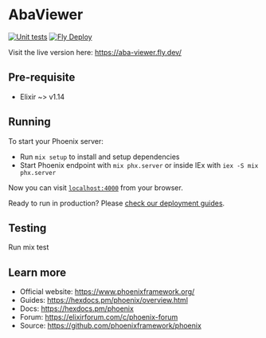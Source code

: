 # AbaViewer
[![Unit tests](https://github.com/alt-ctrl-dev/aba-viewer/actions/workflows/ci.yml/badge.svg?branch=main)](https://github.com/alt-ctrl-dev/aba-viewer/actions/workflows/ci.yml)
[![Fly Deploy](https://github.com/alt-ctrl-dev/aba-viewer/actions/workflows/fly-cd.yml/badge.svg)](https://github.com/alt-ctrl-dev/aba-viewer/actions/workflows/fly-cd.yml)

Visit the live version here: https://aba-viewer.fly.dev/

## Pre-requisite
- Elixir ~> v1.14


## Running
To start your Phoenix server:

  * Run `mix setup` to install and setup dependencies
  * Start Phoenix endpoint with `mix phx.server` or inside IEx with `iex -S mix phx.server`

Now you can visit [`localhost:4000`](http://localhost:4000) from your browser.

Ready to run in production? Please [check our deployment guides](https://hexdocs.pm/phoenix/deployment.html).

## Testing
Run mix test

## Learn more

  * Official website: https://www.phoenixframework.org/
  * Guides: https://hexdocs.pm/phoenix/overview.html
  * Docs: https://hexdocs.pm/phoenix
  * Forum: https://elixirforum.com/c/phoenix-forum
  * Source: https://github.com/phoenixframework/phoenix
